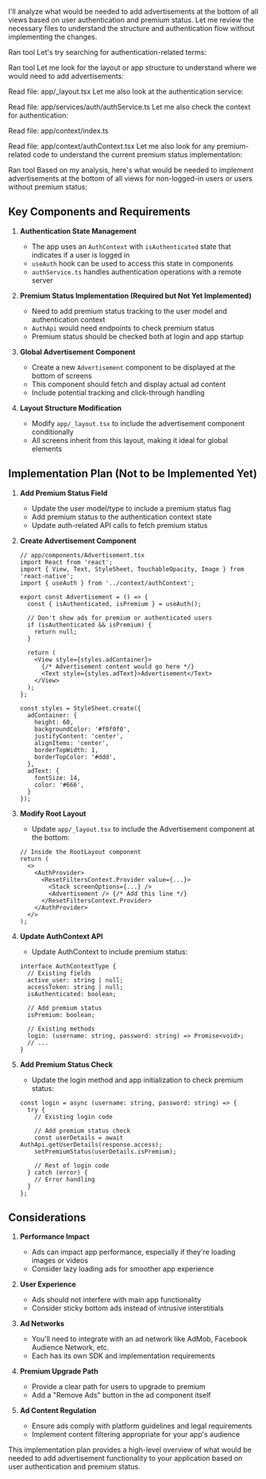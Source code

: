 I'll analyze what would be needed to add advertisements at the bottom of all views based on user authentication and premium status. Let me review the necessary files to understand the structure and authentication flow without implementing the changes.

Ran tool
Let's try searching for authentication-related terms:

Ran tool
Let me look for the layout or app structure to understand where we would need to add advertisements:

Read file: app/_layout.tsx
Let me also look at the authentication service:

Read file: app/services/auth/authService.ts
Let me also check the context for authentication:

Read file: app/context/index.ts

Read file: app/context/authContext.tsx
Let me also look for any premium-related code to understand the current premium status implementation:

Ran tool
Based on my analysis, here's what would be needed to implement advertisements at the bottom of all views for non-logged-in users or users without premium status:

## Key Components and Requirements

1. **Authentication State Management**
   - The app uses an `AuthContext` with `isAuthenticated` state that indicates if a user is logged in
   - `useAuth` hook can be used to access this state in components
   - `authService.ts` handles authentication operations with a remote server

2. **Premium Status Implementation (Required but Not Yet Implemented)**
   - Need to add premium status tracking to the user model and authentication context
   - `AuthApi` would need endpoints to check premium status
   - Premium status should be checked both at login and app startup

3. **Global Advertisement Component**
   - Create a new `Advertisement` component to be displayed at the bottom of screens
   - This component should fetch and display actual ad content
   - Include potential tracking and click-through handling

4. **Layout Structure Modification**
   - Modify `app/_layout.tsx` to include the advertisement component conditionally
   - All screens inherit from this layout, making it ideal for global elements

## Implementation Plan (Not to be Implemented Yet)

1. **Add Premium Status Field**
   - Update the user model/type to include a premium status flag
   - Add premium status to the authentication context state
   - Update auth-related API calls to fetch premium status

2. **Create Advertisement Component**
   ```tsx
   // app/components/Advertisement.tsx
   import React from 'react';
   import { View, Text, StyleSheet, TouchableOpacity, Image } from 'react-native';
   import { useAuth } from '../context/authContext';

   export const Advertisement = () => {
     const { isAuthenticated, isPremium } = useAuth();
     
     // Don't show ads for premium or authenticated users
     if (isAuthenticated && isPremium) {
       return null;
     }
     
     return (
       <View style={styles.adContainer}>
         {/* Advertisement content would go here */}
         <Text style={styles.adText}>Advertisement</Text>
       </View>
     );
   };

   const styles = StyleSheet.create({
     adContainer: {
       height: 60,
       backgroundColor: '#f0f0f0',
       justifyContent: 'center',
       alignItems: 'center',
       borderTopWidth: 1,
       borderTopColor: '#ddd',
     },
     adText: {
       fontSize: 14,
       color: '#666',
     }
   });
   ```

3. **Modify Root Layout**
   - Update `app/_layout.tsx` to include the Advertisement component at the bottom:
   ```tsx
   // Inside the RootLayout component
   return (
     <>
       <AuthProvider>
         <ResetFiltersContext.Provider value={...}>
           <Stack screenOptions={...} />
           <Advertisement /> {/* Add this line */}
         </ResetFiltersContext.Provider>
       </AuthProvider>
     </>
   );
   ```

4. **Update AuthContext API**
   - Update AuthContext to include premium status:
   ```tsx
   interface AuthContextType {
     // Existing fields
     active_user: string | null;
     accessToken: string | null;
     isAuthenticated: boolean;
     
     // Add premium status
     isPremium: boolean;
     
     // Existing methods
     login: (username: string, password: string) => Promise<void>;
     // ...
   }
   ```

5. **Add Premium Status Check**
   - Update the login method and app initialization to check premium status:
   ```tsx
   const login = async (username: string, password: string) => {
     try {
       // Existing login code
       
       // Add premium status check
       const userDetails = await AuthApi.getUserDetails(response.access);
       setPremiumStatus(userDetails.isPremium);
       
       // Rest of login code
     } catch (error) {
       // Error handling
     }
   };
   ```

## Considerations

1. **Performance Impact**
   - Ads can impact app performance, especially if they're loading images or videos
   - Consider lazy loading ads for smoother app experience

2. **User Experience**
   - Ads should not interfere with main app functionality
   - Consider sticky bottom ads instead of intrusive interstitials 

3. **Ad Networks**
   - You'll need to integrate with an ad network like AdMob, Facebook Audience Network, etc.
   - Each has its own SDK and implementation requirements

4. **Premium Upgrade Path**
   - Provide a clear path for users to upgrade to premium
   - Add a "Remove Ads" button in the ad component itself

5. **Ad Content Regulation**
   - Ensure ads comply with platform guidelines and legal requirements
   - Implement content filtering appropriate for your app's audience

This implementation plan provides a high-level overview of what would be needed to add advertisement functionality to your application based on user authentication and premium status.
